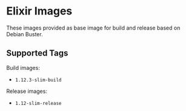 # Elixir Images

These images provided as base image for build and release based on Debian Buster.

## Supported Tags

Build images:

 * `1.12.3-slim-build`

Release images:

 * `1.12-slim-release`
